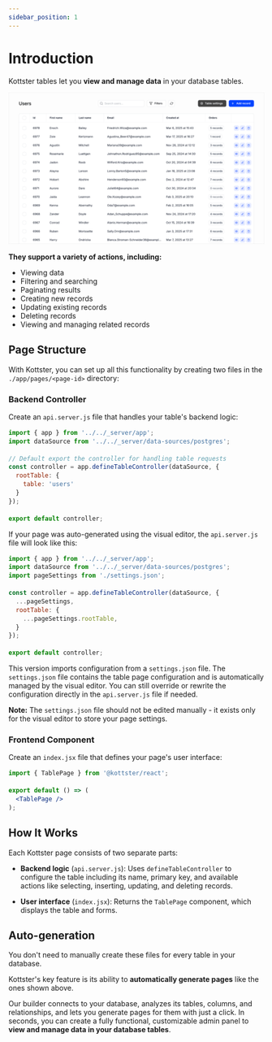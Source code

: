 ```yaml
---
sidebar_position: 1
---
```


# Introduction

Kottster tables let you **view and manage data** in your database tables.

![Table features in Kottster](table-explanation.png)

**They support a variety of actions, including:**

- Viewing data
- Filtering and searching
- Paginating results
- Creating new records
- Updating existing records
- Deleting records
- Viewing and managing related records

## Page Structure

With Kottster, you can set up all this functionality by creating two files in the `./app/pages/<page-id>` directory:

### Backend Controller
Create an `api.server.js` file that handles your table's backend logic:

```js title="app/pages/users/api.server.js"
import { app } from '../../_server/app';
import dataSource from '../../_server/data-sources/postgres';

// Default export the controller for handling table requests
const controller = app.defineTableController(dataSource, {
  rootTable: {
    table: 'users'
  }
});

export default controller;
```

If your page was auto-generated using the visual editor, the `api.server.js` file will look like this:

```js title="app/pages/users/api.server.js"
import { app } from '../../_server/app';
import dataSource from '../../_server/data-sources/postgres';
import pageSettings from './settings.json';

const controller = app.defineTableController(dataSource, {
  ...pageSettings,
  rootTable: {
    ...pageSettings.rootTable,
  }
});

export default controller;
```

This version imports configuration from a `settings.json` file. The `settings.json` file contains the table page configuration and is automatically managed by the visual editor. You can still override or rewrite the configuration directly in the `api.server.js` file if needed. 

**Note:** The `settings.json` file should not be edited manually - it exists only for the visual editor to store your page settings.

### Frontend Component
Create an `index.jsx` file that defines your page's user interface:

```jsx title="app/pages/users/index.jsx"
import { TablePage } from '@kottster/react'; 

export default () => (
  <TablePage />
);
```

## How It Works

Each Kottster page consists of two separate parts:

- **Backend logic** (`api.server.js`): Uses `defineTableController` to configure the table including its name, primary key, and available actions like selecting, inserting, updating, and deleting records.

- **User interface** (`index.jsx`): Returns the `TablePage` component, which displays the table and forms.

## Auto-generation

You don't need to manually create these files for every table in your database. 

Kottster's key feature is its ability to **automatically generate pages** like the ones shown above. 

Our builder connects to your database, analyzes its tables, columns, and relationships, and lets you generate pages for them with just a click. In seconds, you can create a fully functional, customizable admin panel to **view and manage data in your database tables**.